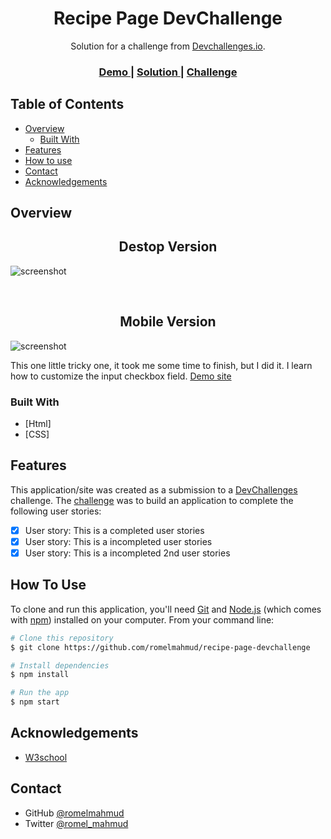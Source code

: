 <!-- Please update value in the {}  -->

<h1 align="center">Recipe Page DevChallenge</h1>

<div align="center">
   Solution for a challenge from  <a href="http://devchallenges.io" target="_blank">Devchallenges.io</a>.
</div>

<div align="center">
  <h3>
    <a href="https://recipe-page-devchallenge-romel.netlify.app/">
      Demo
    </a>
    <span> | </span>
    <a href="https://{your-url-to-the-solution}">
      Solution
    </a>
    <span> | </span>
    <a href="https://devchallenges.io/challenges/OEKdUZ6xs0h99C38XVht">
      Challenge
    </a>
  </h3>
</div>

<!-- TABLE OF CONTENTS -->

## Table of Contents

- [Overview](#overview)
  - [Built With](#built-with)
- [Features](#features)
- [How to use](#how-to-use)
- [Contact](#contact)
- [Acknowledgements](#acknowledgements)

<!-- OVERVIEW -->

## Overview

<h2 align="center">Destop Version</h2>

![screenshot](https://i.postimg.cc/QNngqXxf/mobile-2.png)

<br>

<h2 align="center">Mobile Version</h2>

![screenshot](https://i.postimg.cc/j29zqhkp/mobile-1.png)

This one little tricky one, it took me some time to finish, but I did it. I learn how to customize the input checkbox field. [Demo site](https://recipe-page-devchallenge-romel.netlify.app/)

### Built With

<!-- This section should list any major frameworks that you built your project using. Here are a few examples.-->

- [Html]
- [CSS]

## Features

<!-- List the features of your application or follow the template. Don't share the figma file here :) -->

This application/site was created as a submission to a [DevChallenges](https://devchallenges.io/challenges) challenge. The [challenge](https://devchallenges.io/challenges/TtUjDt19eIHxNQ4n5jps) was to build an application to complete the following user stories:

- [x] User story: This is a completed user stories
- [x] User story: This is a incompleted user stories
- [x] User story: This is a incompleted 2nd user stories

## How To Use

To clone and run this application, you'll need [Git](https://git-scm.com) and [Node.js](https://nodejs.org/en/download/) (which comes with [npm](http://npmjs.com)) installed on your computer. From your command line:

```bash
# Clone this repository
$ git clone https://github.com/romelmahmud/recipe-page-devchallenge

# Install dependencies
$ npm install

# Run the app
$ npm start
```

## Acknowledgements

<!-- This section should list any articles or add-ons/plugins that helps you to complete the project. This is optional but it will help you in the future. For exmpale -->

- [W3school](https://www.w3schools.com/)

## Contact

- GitHub [@romelmahmud](https://github.com/romelmahmud)
- Twitter [@romel_mahmud](https://twitter.com/romel_mahmud)
